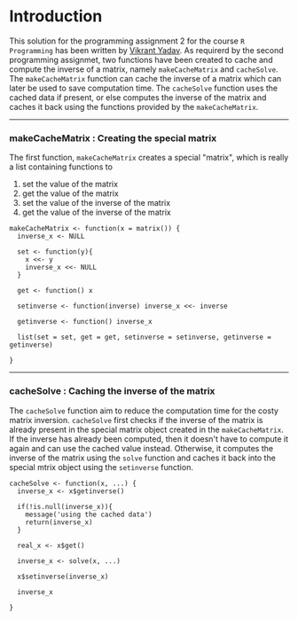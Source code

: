 # Introduction

This solution for the programming assignment 2 for the course `R Programming` 
has been written by [Vikrant Yadav](https://github.com/vikrant4/). As requirerd by the second programming assignmet, two functions have been created to cache and compute the inverse of a matrix, namely `makeCacheMatrix` and `cacheSolve`. The `makeCacheMatrix` function can cache the inverse of a matrix which can later be used to save computation time. The `cacheSolve` function uses the cached data if present, or else computes the inverse of the matrix and caches it back using the functions provided by the `makeCacheMatrix`.

------

### makeCacheMatrix : Creating the special matrix

The first function, `makeCacheMatrix` creates a special "matrix", which is
really a list containing functions to

1.  set the value of the matrix
2.  get the value of the matrix
3.  set the value of the inverse of the matrix
4.  get the value of the inverse of the matrix

<!-- -->

    makeCacheMatrix <- function(x = matrix()) {
      inverse_x <- NULL
      
      set <- function(y){
        x <<- y
        inverse_x <<- NULL
      }
      
      get <- function() x
      
      setinverse <- function(inverse) inverse_x <<- inverse
      
      getinverse <- function() inverse_x
      
      list(set = set, get = get, setinverse = setinverse, getinverse = getinverse)
    
    }

------

### cacheSolve : Caching the inverse of the matrix

The `cacheSolve` function aim to reduce the computation time for the costy matrix inversion. `cacheSolve` first checks if the inverse of the matrix is already present in the special matrix object created in the `makeCacheMatrix`. If the inverse has already been computed, then it doesn't have to compute it again and can use the cached value instead. Otherwise, it computes the inverse of the matrix using the `solve` function and caches it back into the special mtrix object using the `setinverse` function.


    cacheSolve <- function(x, ...) {
      inverse_x <- x$getinverse()
      
      if(!is.null(inverse_x)){
        message('using the cached data')
        return(inverse_x)
      }
      
      real_x <- x$get()
      
      inverse_x <- solve(x, ...)
      
      x$setinverse(inverse_x)
      
      inverse_x
      
    }
